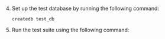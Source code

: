 4. Set up the test database by running the following command:
   ```
   createdb test_db
   ```
5. Run the test suite using the following command: